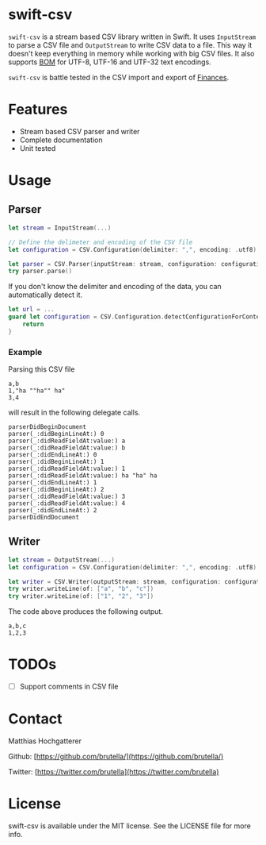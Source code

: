 # swift-csv

`swift-csv` is a stream based CSV library written in Swift. It uses `InputStream` to parse a CSV file and `OutputStream` to write CSV data to a file.
This way it doesn't keep everything in memory while working with big CSV files. It also supports [BOM](https://en.wikipedia.org/wiki/Byte_order_mark) for UTF-8, UTF-16 and UTF-32 text encodings.

`swift-csv` is battle tested in the CSV import and export of [Finances](http://financesapp.net).

# Features

- Stream based CSV parser and writer
- Complete documentation
- Unit tested

# Usage

## Parser

```swift
let stream = InputStream(...)

// Define the delimeter and encoding of the CSV file
let configuration = CSV.Configuration(delimiter: ",", encoding: .utf8)

let parser = CSV.Parser(inputStream: stream, configuration: configuration)
try parser.parse()
```

If you don't know the delimiter and encoding of the data, you can automatically detect it.

```swift
let url = ...
guard let configuration = CSV.Configuration.detectConfigurationForContentsOfURL(url) else {
	return
}
```

### Example

Parsing this CSV file

```
a,b
1,"ha ""ha"" ha"
3,4
```

will result in the following delegate calls.

```
parserDidBeginDocument
parser(_:didBeginLineAt:) 0
parser(_:didReadFieldAt:value:) a
parser(_:didReadFieldAt:value:) b
parser(_:didEndLineAt:) 0
parser(_:didBeginLineAt:) 1
parser(_:didReadFieldAt:value:) 1
parser(_:didReadFieldAt:value:) ha "ha" ha
parser(_:didEndLineAt:) 1
parser(_:didBeginLineAt:) 2
parser(_:didReadFieldAt:value:) 3
parser(_:didReadFieldAt:value:) 4
parser(_:didEndLineAt:) 2
parserDidEndDocument
```

## Writer

```swift
let stream = OutputStream(...)
let configuration = CSV.Configuration(delimiter: ",", encoding: .utf8)

let writer = CSV.Writer(outputStream: stream, configuration: configuration)
try writer.writeLine(of: ["a", "b", "c"])
try writer.writeLine(of: ["1", "2", "3"])
```

The code above produces the following output.

```
a,b,c
1,2,3
```

# TODOs

- [ ] Support comments in CSV file

# Contact

Matthias Hochgatterer

Github: [https://github.com/brutella/](https://github.com/brutella/)

Twitter: [https://twitter.com/brutella](https://twitter.com/brutella)


# License

swift-csv is available under the MIT license. See the LICENSE file for more info.